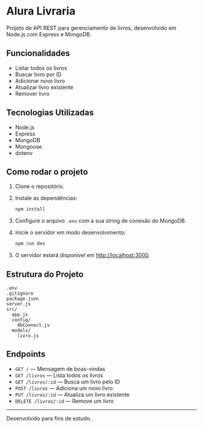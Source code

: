 # Alura Livraria

Projeto de API REST para gerenciamento de livros, desenvolvido em Node.js com Express e MongoDB.

## Funcionalidades

- Listar todos os livros
- Buscar livro por ID
- Adicionar novo livro
- Atualizar livro existente
- Remover livro

## Tecnologias Utilizadas

- Node.js
- Express
- MongoDB
- Mongoose
- dotenv

## Como rodar o projeto

1. Clone o repositório.
2. Instale as dependências:

   ```sh
   npm install
   ```

3. Configure o arquivo `.env` com a sua string de conexão do MongoDB.
4. Inicie o servidor em modo desenvolvimento:

   ```sh
   npm run dev
   ```

5. O servidor estará disponível em [http://localhost:3000](http://localhost:3000).

## Estrutura do Projeto

```
.env
.gitignore
package.json
server.js
src/
  app.js
  config/
    dbConnect.js
  models/
    livro.js
```

## Endpoints

- `GET /` — Mensagem de boas-vindas
- `GET /livros` — Lista todos os livros
- `GET /livros/:id` — Busca um livro pelo ID
- `POST /livros` — Adiciona um novo livro
- `PUT /livros/:id` — Atualiza um livro existente
- `DELETE /livros/:id` — Remove um livro

---

Desenvolvido para fins de estudo .